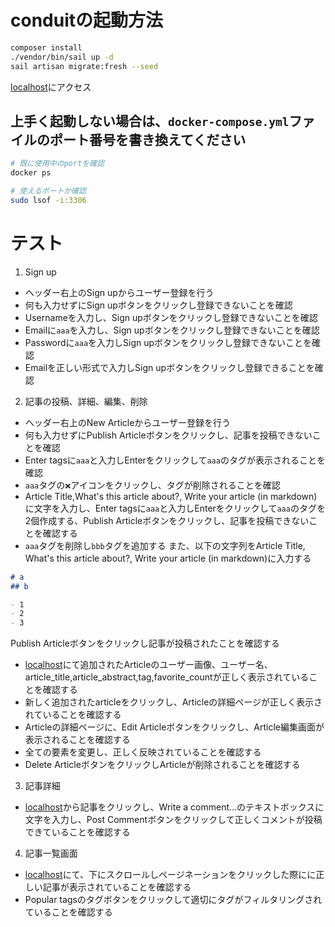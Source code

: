 # conduitの起動方法

```bash
composer install
./vendor/bin/sail up -d
sail artisan migrate:fresh --seed
```

[localhost](localhost)にアクセス

## 上手く起動しない場合は、`docker-compose.yml`ファイルのポート番号を書き換えてください

```bash
# 既に使用中のportを確認
docker ps

# 使えるポートか確認
sudo lsof -i:3306
```


# テスト
1. Sign up
- ヘッダー右上のSign upからユーザー登録を行う
- 何も入力せずにSign upボタンをクリックし登録できないことを確認
- Usernameを入力し、Sign upボタンをクリックし登録できないことを確認
- Emailに`aaa`を入力し、Sign upボタンをクリックし登録できないことを確認
- Passwordに`aaa`を入力しSign upボタンをクリックし登録できないことを確認
- Emailを正しい形式で入力しSign upボタンをクリックし登録できることを確認

2. 記事の投稿、詳細、編集、削除
- ヘッダー右上のNew Articleからユーザー登録を行う
- 何も入力せずにPublish Articleボタンをクリックし、記事を投稿できないことを確認
- Enter tagsに`aaa`と入力しEnterをクリックして`aaa`のタグが表示されることを確認
- `aaa`タグの`❌`アイコンをクリックし、タグが削除されることを確認
- Article Title,What's this article about?, Write your article (in markdown)に文字を入力し、Enter tagsに`aaa`と入力しEnterをクリックして`aaa`のタグを2個作成する、Publish Articleボタンをクリックし、記事を投稿できないことを確認する
- `aaa`タグを削除し`bbb`タグを追加する
また、以下の文字列をArticle Title, What's this article about?, Write your article (in markdown)に入力する

```md
# a
## b

- 1
- 2
- 3
```

Publish Articleボタンをクリックし記事が投稿されたことを確認する


- [localhost](localhost)にて追加されたArticleのユーザー画像、ユーザー名、article_title,article_abstract,tag,favorite_countが正しく表示されていることを確認する
- 新しく追加されたarticleをクリックし、Articleの詳細ページが正しく表示されていることを確認する
- Articleの詳細ページに、Edit Articleボタンをクリックし、Article編集画面が表示されることを確認する
- 全ての要素を変更し、正しく反映されていることを確認する
- Delete ArticleボタンをクリックしArticleが削除されることを確認する

3. 記事詳細
- [localhost](localhost)から記事をクリックし、Write a comment...のテキストボックスに文字を入力し、Post Commentボタンをクリックして正しくコメントが投稿できていることを確認する

4. 記事一覧画面
- [localhost](localhost)にて、下にスクロールしページネーションをクリックした際にに正しい記事が表示されていることを確認する
- Popular tagsのタグボタンをクリックして適切にタグがフィルタリングされていることを確認する
